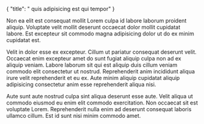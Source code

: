{
  "title": " quis adipisicing est qui tempor"
}

Non ea elit est consequat mollit Lorem culpa id labore laborum proident aliquip. Voluptate velit mollit deserunt occaecat dolor mollit cupidatat labore. Est excepteur sit commodo magna adipisicing dolor ut do ex minim cupidatat est.

Velit in dolor esse ex excepteur. Cillum ut pariatur consequat deserunt velit. Occaecat enim excepteur amet do sunt fugiat aliquip culpa non ad ex aliquip veniam. Labore laborum sit qui est aliquip duis cillum veniam commodo elit consectetur ut nostrud. Reprehenderit anim incididunt aliqua irure velit reprehenderit et eu ex. Aute minim aliquip cupidatat aliquip adipisicing consectetur anim esse reprehenderit aliqua nisi.

Aute sunt aute nostrud culpa sint aliqua deserunt esse aute. Velit aliqua ut commodo eiusmod eu enim elit commodo exercitation. Non occaecat sit est voluptate Lorem. Reprehenderit nulla enim ad deserunt consequat laboris ullamco cillum. Est id sunt nisi minim commodo amet.